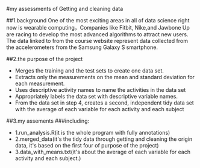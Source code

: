 #my assessments of Getting and cleaning  data


##1.background
One of the most exciting areas in all of data science right now is wearable computing，Companies like Fitbit, Nike,and Jawbone Up are racing to develop the most advanced algorithms to attract new users. The data linked to from the course website represent data collected from the accelerometers from the Samsung Galaxy S smartphone.


##2.the purpose of the project
- Merges the training and the test sets to create one data set.
- Extracts only the measurements on the mean and standard deviation for each measurement. 
- Uses descriptive activity names to name the activities in the data set
- Appropriately labels the data set with descriptive variable names. 
- From the data set in step 4, creates a second, independent tidy data set with the average of each variable for each activity and each subject


##3.my assements
###including:
- 1.run_analysis.R(it is the whole program  with fully annotations)
- 2.merged_data(it's the tidy data through getting and cleaning the origin data, it's based on the  first four of purpose of the project)
- 3.data_with_means.txt(it's about the average of each variable for each activity and each subject.)
